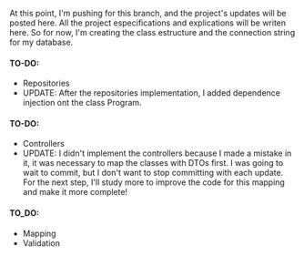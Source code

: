 At this point, I'm pushing for this branch, and the project's updates will be posted here. All the project especifications and explications will be writen here. So for now, I'm creating the class estructure 
and the connection string for my database.

#### TO-DO: 
- Repositories
- UPDATE: After the repositories implementation, I added dependence injection ont the class Program.

#### TO-DO:
- Controllers
- UPDATE: I didn't implement the controllers because I made a mistake in it, it was necessary to map the classes with DTOs first. I was going to wait to commit, but I don't want to stop committing with each update. For the next step, I'll study more to improve the code for this mapping and make it more complete!

#### TO_DO:
- Mapping
- Validation

